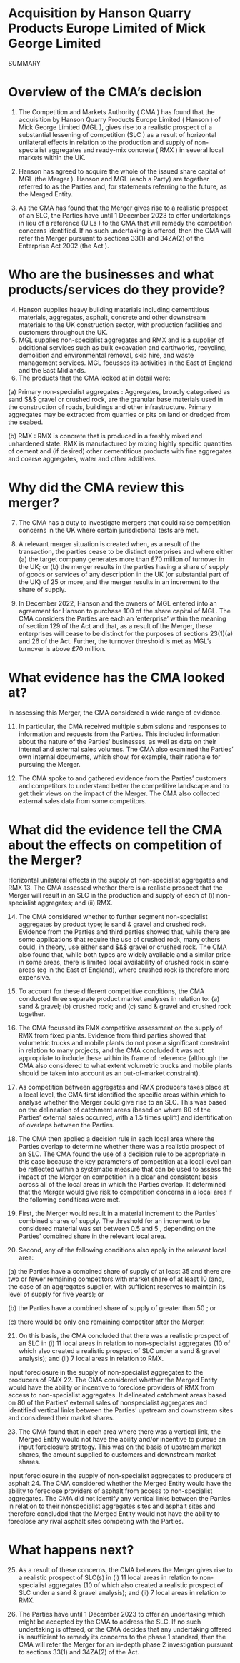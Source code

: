 # Acquisition by Hanson Quarry Products Europe Limited of Mick George Limited

SUMMARY

# Overview of the CMA’s decision

1. The Competition and Markets Authority ( CMA ) has found that the acquisition by Hanson Quarry Products Europe Limited ( Hanson ) of Mick George Limited (MGL ), gives rise to a realistic prospect of a substantial lessening of competition (SLC ) as a result of horizontal unilateral effects in relation to the production and supply of non-specialist aggregates and ready-mix concrete ( RMX ) in several local markets within the UK.

2. Hanson has agreed to acquire the whole of the issued share capital of MGL (the Merger ). Hanson and MGL (each a Party) are together referred to as the Parties and, for statements referring to the future, as the Merged Entity.

3. As the CMA has found that the Merger gives rise to a realistic prospect of an SLC, the Parties have until 1 December 2023 to offer undertakings in lieu of a reference (UILs ) to the CMA that will remedy the competition concerns identified. If no such undertaking is offered, then the CMA will refer the Merger pursuant to sections 33(1) and 34ZA(2) of the Enterprise Act 2002 (the Act ).


# Who are the businesses and what products/services do they provide?

4. Hanson supplies heavy building materials including cementitious materials, aggregates, asphalt, concrete and other downstream materials to the UK construction sector, with production facilities and customers throughout the UK.
5. MGL supplies non-specialist aggregates and RMX and is a supplier of additional services such as bulk excavation and earthworks, recycling, demolition and environmental removal, skip hire, and waste management services. MGL focusses its activities in the East of England and the East Midlands.
6. The products that the CMA looked at in detail were:

(a) Primary non-specialist aggregates : Aggregates, broadly categorised as sand $&$ gravel or crushed rock, are the granular base materials used in the construction of roads, buildings and other infrastructure. Primary aggregates may be extracted from quarries or pits on land or dredged from the seabed.

(b) RMX : RMX is concrete that is produced in a freshly mixed and unhardened state. RMX is manufactured by mixing highly specific quantities of cement and (if desired) other cementitious products with fine aggregates and coarse aggregates, water and other additives.

# Why did the CMA review this merger?

7. The CMA has a duty to investigate mergers that could raise competition concerns in the UK where certain jurisdictional tests are met.

8. A relevant merger situation is created when, as a result of the transaction, the parties cease to be distinct enterprises and where either (a) the target company generates more than £70 million of turnover in the UK; or (b) the merger results in the parties having a share of supply of goods or services of any description in the UK (or substantial part of the UK) of $25%$ or more, and the merger results in an increment to the share of supply.

9. In December 2022, Hanson and the owners of MGL entered into an agreement for Hanson to purchase $100%$ of the share capital of MGL. The CMA considers the Parties are each an ‘enterprise’ within the meaning of section 129 of the Act and that, as a result of the Merger, these enterprises will cease to be distinct for the purposes of sections 23(1)(a) and 26 of the Act. Further, the turnover threshold is met as MGL’s turnover is above £70 million.


# What evidence has the CMA looked at?

In assessing this Merger, the CMA considered a wide range of evidence.

11. In particular, the CMA received multiple submissions and responses to information and requests from the Parties. This included information about the nature of the Parties’ businesses, as well as data on their internal and external sales volumes. The CMA also examined the Parties’ own internal documents, which show, for example, their rationale for pursuing the Merger.

12. The CMA spoke to and gathered evidence from the Parties’ customers and competitors to understand better the competitive landscape and to get their views on the impact of the Merger. The CMA also collected external sales data from some competitors.


# What did the evidence tell the CMA about the effects on competition of the Merger?

Horizontal unilateral effects in the supply of non-specialist aggregates and RMX 13. The CMA assessed whether there is a realistic prospect that the Merger will result in an SLC in the production and supply of each of (i) non-specialist aggregates; and (ii) RMX.

14. The CMA considered whether to further segment non-specialist aggregates by product type; ie sand & gravel and crushed rock. Evidence from the Parties and third parties showed that, while there are some applications that require the use of crushed rock, many others could, in theory, use either sand $&$ gravel or crushed rock. The CMA also found that, while both types are widely available and a similar price in some areas, there is limited local availability of crushed rock in some areas (eg in the East of England), where crushed rock is therefore more expensive.

15. To account for these different competitive conditions, the CMA conducted three separate product market analyses in relation to: (a) sand & gravel; (b) crushed rock; and (c) sand & gravel and crushed rock together.

16. The CMA focussed its RMX competitive assessment on the supply of RMX from fixed plants. Evidence from third parties showed that volumetric trucks and mobile plants do not pose a significant constraint in relation to many projects, and the CMA concluded it was not appropriate to include these within its frame of reference (although the CMA also considered to what extent volumetric trucks and mobile plants should be taken into account as an out-of-market constraint).

17. As competition between aggregates and RMX producers takes place at a local level, the CMA first identified the specific areas within which to analyse whether the Merger could give rise to an SLC. This was based on the delineation of catchment areas (based on where $80%$ of the Parties’ external sales occurred, with a 1.5 times uplift) and identification of overlaps between the Parties.

18. The CMA then applied a decision rule in each local area where the Parties overlap to determine whether there was a realistic prospect of an SLC. The CMA found the use of a decision rule to be appropriate in this case because the key parameters of competition at a local level can be reflected within a systematic measure that can be used to assess the impact of the Merger on competition in a clear and consistent basis across all of the local areas in which the Parties overlap. It determined that the Merger would give risk to competition concerns in a local area if the following conditions were met.

19. First, the Merger would result in a material increment to the Parties’ combined shares of supply. The threshold for an increment to be considered material was set between $0.5%$ and $5%$ , depending on the Parties’ combined share in the relevant local area.

20. Second, any of the following conditions also apply in the relevant local area:


(a) the Parties have a combined share of supply of at least $35%$ and there are two or fewer remaining competitors with market share of at least $10%$ (and, the case of an aggregates supplier, with sufficient reserves to maintain its level of supply for five years); or

(b) the Parties have a combined share of supply of greater than $50%$ ; or

(c) there would be only one remaining competitor after the Merger.

21. On this basis, the CMA concluded that there was a realistic prospect of an SLC in (i) 11 local areas in relation to non-specialist aggregates (10 of which also created a realistic prospect of SLC under a sand & gravel analysis); and (ii) 7 local areas in relation to RMX.

Input foreclosure in the supply of non-specialist aggregates to the producers of RMX 22. The CMA considered whether the Merged Entity would have the ability or incentive to foreclose providers of RMX from access to non-specialist aggregates. It delineated catchment areas based on $80%$ of the Parties’ external sales of nonspecialist aggregates and identified vertical links between the Parties’ upstream and downstream sites and considered their market shares.

23. The CMA found that in each area where there was a vertical link, the Merged Entity would not have the ability and/or incentive to pursue an input foreclosure strategy. This was on the basis of upstream market shares, the amount supplied to customers and downstream market shares.

Input foreclosure in the supply of non-specialist aggregates to producers of asphalt 24. The CMA considered whether the Merged Entity would have the ability to foreclose providers of asphalt from access to non-specialist aggregates. The CMA did not identify any vertical links between the Parties in relation to their nonspecialist aggregates sites and asphalt sites and therefore concluded that the Merged Entity would not have the ability to foreclose any rival asphalt sites competing with the Parties.

# What happens next?

25. As a result of these concerns, the CMA believes the Merger gives rise to a realistic prospect of SLC(s) in (i) 11 local areas in relation to non-specialist aggregates (10 of which also created a realistic prospect of SLC under a sand & gravel analysis); and (ii) 7 local areas in relation to RMX.

26. The Parties have until 1 December 2023 to offer an undertaking which might be accepted by the CMA to address the SLC. If no such undertaking is offered, or the CMA decides that any undertaking offered is insufficient to remedy its concerns to the phase 1 standard, then the CMA will refer the Merger for an in-depth phase 2 investigation pursuant to sections 33(1) and 34ZA(2) of the Act.